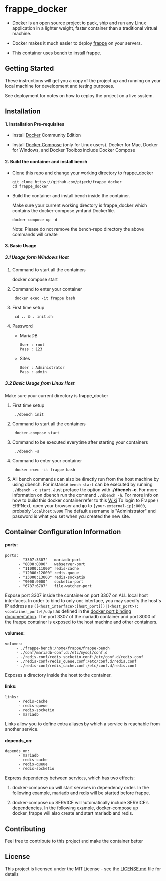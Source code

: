# frappe_docker

- [Docker](https://docker.com) is an open source project to pack, ship and run any Linux application in a lighter weight, faster container than a traditional virtual machine.

- Docker makes it much easier to deploy [frappe](https://github.com/frappe/frappe) on your servers.

- This container uses [bench](https://github.com/frappe/bench) to install frappe.

## Getting Started

These instructions will get you a copy of the project up and running on your local machine for development and testing purposes. 

See deployment for notes on how to deploy the project on a live system.

## Installation

#### 1. Installation Pre-requisites

- Install [Docker](https://docs.docker.com/engine/installation) Community Edition

- Install [Docker Compose](https://docs.docker.com/compose/install/) (only for Linux users). Docker for Mac, Docker for Windows, and Docker Toolbox include Docker Compose

#### 2. Build the container and install bench

* Clone this repo and change your working directory to frappe_docker
    ```	
    git clone https://github.com/pipech/frappe_docker
    cd frappe_docker
    ```
* Build the container and install bench inside the container.

	Make sure your current working directory is frappe_docker which contains the docker-compose.yml and Dockerfile.
    ```
    docker-compose up -d
    ```
	Note: Please do not remove the bench-repo directory the above commands will create

#### 3. Basic Usage

##### 3.1 Usage form Windows Host

1.	 Command to start all the containers

		docker compose start

2. Command to enter your container  

		docker exec -it frappe bash

3. First time setup

		cd .. & . init.sh

4. Password
    
    * MariaDB
    
        ```
        User : root
        Pass : 123
        ```
    * Sites
    
        ```
        User : Administrator
        Pass : admin
        ```
##### 3.2 Basic Usage from Linux Host

Make sure your current directory is frappe_docker

1. First time setup 

		./dbench init

2. Command to start all the containers

		docker-compose start

3. Command to be executed everytime after starting your containers

		./dbench -s

4. Command to enter your container  

		docker exec -it frappe bash 

5.	All bench commands can also be directly run from the host machine by using dbench. 
For instance ```bench start``` can be executed by running ```./dbench -c start```. Just preface the option with <b>./dbench -c</b>. 
For more information on dbench run the command ```./dbench -h```.
For more info on how to build this docker container refer to this [Wiki](https://github.com/frappe/frappe_docker/wiki/Hitchhiker's-guide-to-building-this-frappe_docker-image)
To login to Frappe / ERPNext, open your browser and go to `[your-external-ip]:8000`, probably `localhost:8000`
The default username is "Administrator" and password is what you set when you created the new site.

## Container Configuration Information

#### ports:

```
ports:
      - "3307:3307"   mariadb-port
      - "8000:8000"   webserver-port
      - "11000:11000" redis-cache
      - "12000:12000" redis-queue
      - "13000:13000" redis-socketio
      - "9000:9000"   socketio-port
      - "6787:6787"   file-watcher-port
```

Expose port 3307 inside the container on port 3307 on ALL local host interfaces. In order to bind to only one interface, you may specify the host's IP address as `([<host_interface>:[host_port]])|(<host_port>):<container_port>[/udp]` as defined in the [docker port binding documentation](http://docs.docker.com/userguide/dockerlinks/). The port 3307 of the mariadb container and port 8000 of the frappe container is exposed to the host machine and other containers.

#### volumes:

```
volumes:
     - ./frappe-bench:/home/frappe/frappe-bench
     - ./conf/mariadb-conf.d:/etc/mysql/conf.d
     - ./redis-conf/redis_socketio.conf:/etc/conf.d/redis.conf
     - ./redis-conf/redis_queue.conf:/etc/conf.d/redis.conf
     - ./redis-conf/redis_cache.conf:/etc/conf.d/redis.conf
```
Exposes a directory inside the host to the container.

#### links:

```
links:
      - redis-cache
      - redis-queue
      - redis-socketio
      - mariadb
```

Links allow you to define extra aliases by which a service is reachable from another service.

#### depends_on:

```
depends_on:
      - mariadb
      - redis-cache
      - redis-queue
      - redis-socketio
```
Express dependency between services, which has two effects:

1. docker-compose up will start services in dependency order. In the following example, mariadb and redis will be started before frappe.

2. docker-compose up SERVICE will automatically include SERVICE’s dependencies. In the following example, docker-compose up docker_frappe will also create and start mariadb and redis.

## Contributing

Feel free to contribute to this project and make the container better

## License

This project is licensed under the MIT License - see the [LICENSE.md](LICENSE.md) file for details
